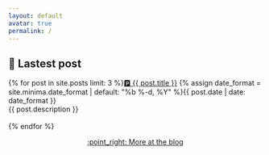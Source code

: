 ```yaml
---
layout: default
avatar: true
permalink: /
---
```

## 🚀 Lastest post
                                                
{% for post in site.posts limit: 3 %}<a href="{{ post.url | prepend: site.baseurl }}">🅿️ {{ post.title }}</a>
{% assign date_format = site.minima.date_format | default: "%b %-d, %Y" %}{{ post.date | date: date_format }}
<br>
{{ post.description }}
<br>
<br>
{% endfor %}
<center><a href="{{ site.baseurl | append: '/blog/'}}">:point_right: More at the blog</a></center>
